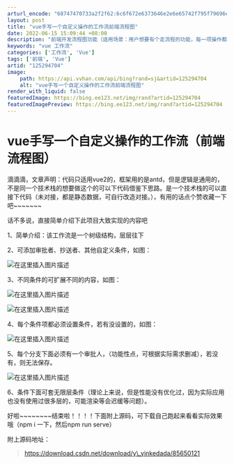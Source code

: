 ```yaml
---
arturl_encode: "68747470733a2f2f62:6c6f672e6373646e2e6e65742f795f79696e6b65646164612f:61727469636c652f64657461696c732f313235323934373034"
layout: post
title: "vue手写一个自定义操作的工作流前端流程图"
date: 2022-06-15 15:09:44 +08:00
description: "前端开发流程图功能（适用场景：用户想要有个走流程的功能，每一项操作都能根据自定义的流程一步步往下走，"
keywords: "vue 工作流"
categories: ['工作流', 'Vue']
tags: ['前端', 'Vue']
artid: "125294704"
image:
    path: https://api.vvhan.com/api/bing?rand=sj&artid=125294704
    alt: "vue手写一个自定义操作的工作流前端流程图"
render_with_liquid: false
featuredImage: https://bing.ee123.net/img/rand?artid=125294704
featuredImagePreview: https://bing.ee123.net/img/rand?artid=125294704
---
```


# vue手写一个自定义操作的工作流（前端流程图）

滴滴滴，文章声明：代码只适用vue2的，框架用的是antd，但是逻辑是通用的，不是同一个技术栈的想要做这个的可以下代码借鉴下思路。是一个技术栈的可以直接下代码（未对接，都是静态数据，可自行改造对接。），有用的话点个赞收藏一下吧~~~~~~~
  
话不多说，直接简单介绍下此项目大致实现的内容吧
  
1、简单介绍：该工作流是一个树级结构，层层往下
  
2、可添加审批者、抄送者、其他自定义条件，如图：
  
![在这里插入图片描述](https://i-blog.csdnimg.cn/blog_migrate/279cf65b539c014a4238e4d1608c51b2.png)
  
3、不同条件的可扩展不同的内容，如图：
  
![在这里插入图片描述](https://i-blog.csdnimg.cn/blog_migrate/93b5d35e55401ee7774d07a80b18acd3.png)
  
![在这里插入图片描述](https://i-blog.csdnimg.cn/blog_migrate/6d5844f4e7359c180853df5c61fb4ec2.png)
  
4、每个条件项都必须设置条件，若有没设置的，如图：
  
![在这里插入图片描述](https://i-blog.csdnimg.cn/blog_migrate/1ae8b4897ab1b9ae6b072edf129dae8c.png)
  
5、每个分支下面必须有一个审批人，（功能性点，可根据实际需求删减），若没有，则无法保存。
  
![在这里插入图片描述](https://i-blog.csdnimg.cn/blog_migrate/95508b6cfd53c2848a87d34f32446f97.png)
  
6、条件下面可套无限层条件（理论上来说，但是性能没有优化过，因为实际应用也没有使用过很多层的，可能渲染等会迟缓等问题）。

好啦~~~~~~~~结束啦！！！！下面附上源码，可下载自己跑起来看看实际效果哦（npm i 一下，然后npm run serve）
  
附上源码地址：

> https://download.csdn.net/download/y\_yinkedada/85650121
